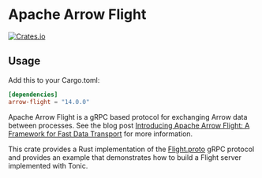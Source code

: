 <!---
  Licensed to the Apache Software Foundation (ASF) under one
  or more contributor license agreements.  See the NOTICE file
  distributed with this work for additional information
  regarding copyright ownership.  The ASF licenses this file
  to you under the Apache License, Version 2.0 (the
  "License"); you may not use this file except in compliance
  with the License.  You may obtain a copy of the License at

    http://www.apache.org/licenses/LICENSE-2.0

  Unless required by applicable law or agreed to in writing,
  software distributed under the License is distributed on an
  "AS IS" BASIS, WITHOUT WARRANTIES OR CONDITIONS OF ANY
  KIND, either express or implied.  See the License for the
  specific language governing permissions and limitations
  under the License.
-->

# Apache Arrow Flight

[![Crates.io](https://img.shields.io/crates/v/arrow-flight.svg)](https://crates.io/crates/arrow-flight)

## Usage

Add this to your Cargo.toml:

```toml
[dependencies]
arrow-flight = "14.0.0"
```

Apache Arrow Flight is a gRPC based protocol for exchanging Arrow data between processes. See the blog post [Introducing Apache Arrow Flight: A Framework for Fast Data Transport](https://arrow.apache.org/blog/2019/10/13/introducing-arrow-flight/) for more information.

This crate provides a Rust implementation of the [Flight.proto](../../format/Flight.proto) gRPC protocol and provides an example that demonstrates how to build a Flight server implemented with Tonic.

